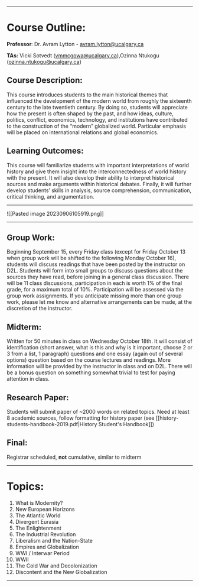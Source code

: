 ***
# Course Outline:

**Professor**:
	Dr. Avram Lytton - avram.lytton@ucalgary.ca

**TAs:**
	Vicki Sotvedt (vmmcgowa@ucalgary.ca),Ozinna Ntukogu (ozinna.ntukogu@ucalgary.ca)

## **Course Description:**

This course introduces students to the main historical themes that influenced the development of the modern world from roughly the sixteenth century to the late twentieth century. By doing so, students will appreciate how the present is often shaped by the past, and how ideas, culture,
politics, conflict, economics, technology, and institutions have contributed to the construction of the “modern” globalized world. Particular emphasis will be placed on international relations and global economics.

## **Learning Outcomes**:

This course will familiarize students with important interpretations of world history and give them insight into the interconnectedness of world history with the present. It will also develop their ability to interpret historical sources and make arguments within historical debates. Finally, it will further develop students’ skills in analysis, source comprehension, communication, critical thinking, and argumentation.

***
![[Pasted image 20230906105919.png]]


***
## **Group Work:**

Beginning September 15, every Friday class (except for Friday October 13 when group work will be shifted to the following Monday October 16), students will discuss readings that have been posted by the instructor on D2L. Students will form into small groups to discuss questions about the sources they have read, before joining in a general class discussion. There will be $11$ class discussions, participation in each is worth $1\%$ of the final grade, for a maximum total of $10\%$. Participation will be assessed via the group work assignments. If you anticipate missing more than one group work, please let me know and alternative arrangements can be made, at the discretion of the instructor.

## Midterm:

Written for $50$ minutes in class on Wednesday October 18th.  It will consist of identification (short answer, what is this and why is it important, choose 2 or 3 from a list, 1 paragraph) questions and one essay (again out of several options) question based on the course lectures and readings. More information will be provided by the instructor in class and on D2L. There will be a bonus question on something somewhat trivial to test for paying attention in class.

## Research Paper:

Students will submit paper of ~$2000$ words on related topics. Need at least 8 academic sources, follow formatting for history paper (see [[history-students-handbook-2019.pdf|History Student's Handbook]]) 

## Final:

Registrar scheduled, **not** cumulative, similar to midterm

***

# Topics:

1. What is Modernity?
2. New European Horizons
3. The Atlantic World
4. Divergent Eurasia
5. The Enlightenment
6. The Industrial Revolution
7. Liberalism and the Nation-State
8. Empires and Globalization
9. WWI / Interwar Period
10. WWII
11. The Cold War and Decolonization
12. Discontent and the New Globalization
***

